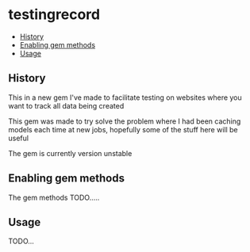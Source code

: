# testingrecord

- [History](#history)
- [Enabling gem methods](#enabling-gem-methods)
- [Usage](#usage)

## History

This in a new gem I've made to facilitate testing on websites where you want to track all data being created

This gem was made to try solve the problem where I had been caching models each time at new jobs, 
hopefully some of the stuff here will be useful

The gem is currently version unstable

## Enabling gem methods

The gem methods TODO.....

## Usage

TODO...
